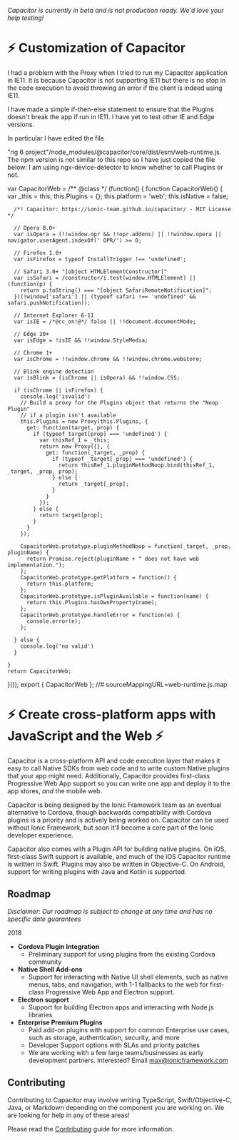 *Capacitor is currently in beta and is not production ready. We'd love your help testing!*

# ⚡️ Customization of Capacitor
I had a problem with the Proxy when I tried to run my Capacitor application in IE11. 
It is because Capacitor is not supporting IE11 but there is no stop in the code execution to avoid throwing an error if the client
is indeed using IE11.

I have made a simple if-then-else statement to ensure that the Plugins doesn't break the app if run in IE11. I have yet to test other IE and Edge versions.

In particular I have edited the file


"ng 6 project"/node_modules/@capacitor/core/dist/esm/web-runtime.js.
The npm version is not similar to this repo so I have just copied the file below:
I am using ngx-device-detector to know whether to call Plugins or not.

var CapacitorWeb = /** @class */ (function() {
    function CapacitorWeb() {
      var _this = this;
      this.Plugins = {};
      this.platform = 'web';
      this.isNative = false;
  
      /*! Capacitor: https://ionic-team.github.io/capacitor/ - MIT License */
  
      // Opera 8.0+
      var isOpera = (!!window.opr && !!opr.addons) || !!window.opera || navigator.userAgent.indexOf(' OPR/') >= 0;
  
      // Firefox 1.0+
      var isFirefox = typeof InstallTrigger !== 'undefined';
  
      // Safari 3.0+ "[object HTMLElementConstructor]" 
      var isSafari = /constructor/i.test(window.HTMLElement) || (function(p) {
        return p.toString() === "[object SafariRemoteNotification]";
      })(!window['safari'] || (typeof safari !== 'undefined' && safari.pushNotification));
  
      // Internet Explorer 6-11
      var isIE = /*@cc_on!@*/ false || !!document.documentMode;
  
      // Edge 20+
      var isEdge = !isIE && !!window.StyleMedia;
  
      // Chrome 1+
      var isChrome = !!window.chrome && !!window.chrome.webstore;
  
      // Blink engine detection
      var isBlink = (isChrome || isOpera) && !!window.CSS;
  
      if (isChrome || isFirefox) {
        console.log('isvalid')
        // Build a proxy for the Plugins object that returns the "Noop Plugin"
        // if a plugin isn't available
        this.Plugins = new Proxy(this.Plugins, {
          get: function(target, prop) {
            if (typeof target[prop] === 'undefined') {
              var thisRef_1 = _this;
              return new Proxy({}, {
                get: function(_target, _prop) {
                  if (typeof _target[_prop] === 'undefined') {
                    return thisRef_1.pluginMethodNoop.bind(thisRef_1, _target, _prop, prop);
                  } else {
                    return _target[_prop];
                  }
                }
              });
            } else {
              return target[prop];
            }
          }
        });
  
        CapacitorWeb.prototype.pluginMethodNoop = function(_target, _prop, pluginName) {
          return Promise.reject(pluginName + " does not have web implementation.");
        };
        CapacitorWeb.prototype.getPlatform = function() {
          return this.platform;
        };
        CapacitorWeb.prototype.isPluginAvailable = function(name) {
          return this.Plugins.hasOwnProperty(name);
        };
        CapacitorWeb.prototype.handleError = function(e) {
          console.error(e);
        };
  
      } else {
        console.log('no valid')
      }
  
    }
    return CapacitorWeb;
  }());
  export {
    CapacitorWeb
  };
  //# sourceMappingURL=web-runtime.js.map
  

# ⚡️ Create cross-platform apps with JavaScript and the Web ⚡️

Capacitor is a cross-platform API and code execution layer that makes it easy to call Native SDKs from web code and to write custom Native plugins that your app might need.  Additionally, Capacitor provides first-class Progressive Web App support so you can write one app and deploy it to the app stores, _and_ the mobile web.

Capacitor is being designed by the Ionic Framework team as an eventual alternative to Cordova, though backwards compatibility with Cordova plugins is a priority and is actively being worked on. Capacitor can be used without Ionic Framework, but soon it'll become a core part of the Ionic developer experience.

Capacitor also comes with a Plugin API for building native plugins. On iOS, first-class Swift support is available, and much of the iOS Capacitor runtime is written in Swift. Plugins may also be written in Objective-C. On Android, support for writing plugins with Java and Kotlin is supported.
 
## Roadmap

_Disclaimer: Our roadmap is subject to change at any time and has no specific date guarantees_

2018

 - __Cordova Plugin Integration__
   - Preliminary support for using plugins from the existing Cordova community
 - __Native Shell Add-ons__
   - Support for interacting with Native UI shell elements, such as native menus, tabs, and navigation, with 1-1 fallbacks to the web for first-class Progressive Web App and Electron support.
 - __Electron support__
   - Support for building Electron apps and interacting with Node.js libraries
 - __Enterprise Premium Plugins__
   - Paid add-on plugins with support for common Enterprise use cases, such as storage, authentication, security, and more
   - Developer Support options with SLAs and priority patches
   - We are working with a few large teams/businesses as early development partners. Interested? Email [max@ionicframework.com](mailto:max@ionicframework.com)

## Contributing

Contributing to Capacitor may involve writing TypeScript, Swift/Objective-C, Java, or Markdown depending on the component you are working on. We are looking for help in any of these areas!

Please read the [Contributing](.github/CONTRIBUTING.md) guide for more information.
